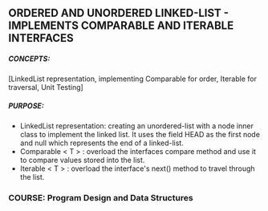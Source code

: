 ## **ORDERED AND UNORDERED LINKED-LIST - IMPLEMENTS COMPARABLE AND ITERABLE INTERFACES**

##### CONCEPTS:
[LinkedList representation, implementing Comparable<T> for order, Iterable<T> for traversal, Unit Testing]

##### PURPOSE:
- LinkedList representation: creating an unordered-list with a node inner class to implement the linked list. It uses 
the field HEAD as the first node and null which represents the end of a linked-list.
- Comparable < T >   : overload the interfaces compare method and use it to compare values stored into the list.
- Iterable < T > : overload the interface's next() method to travel through the list.

### COURSE: Program Design and Data Structures
 
